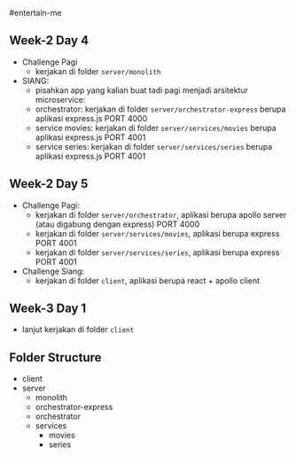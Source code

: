 #entertain-me

## Week-2 Day 4

- Challenge Pagi
  - kerjakan di folder `server/monolith`
- SIANG: 
  - pisahkan app yang kalian buat tadi pagi menjadi arsitektur microservice:
  - orchestrator: kerjakan di folder `server/orchestrator-express` berupa aplikasi express.js PORT 4000
  - service movies: kerjakan di folder `server/services/movies` berupa aplikasi express.js PORT 4001
  - service series: kerjakan di folder `server/services/series` berupa aplikasi express.js PORT 4001

## Week-2 Day 5

- Challenge Pagi:
  - kerjakan di folder `server/orchestrator`, aplikasi berupa apollo server (atau digabung dengan express) PORT 4000
  - kerjakan di folder `server/services/movies`, aplikasi berupa express PORT 4001
  - kerjakan di folder `server/services/series`, aplikasi berupa express PORT 4001
- Challenge Siang:
  - kerjakan di folder `client`, aplikasi berupa react + apollo client 

## Week-3 Day 1

- lanjut kerjakan di folder `client`


## Folder Structure
- client
- server
  - monolith
  - orchestrator-express
  - orchestrator
  - services
    - movies
    - series
